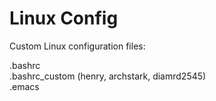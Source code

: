 Linux Config
============

Custom Linux configuration files:

.bashrc  
.bashrc_custom (henry, archstark, diamrd2545)  
.emacs
